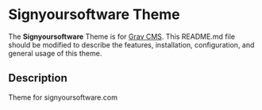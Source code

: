 # Signyoursoftware Theme

The **Signyoursoftware** Theme is for [Grav CMS](http://github.com/getgrav/grav).  This README.md file should be modified to describe the features, installation, configuration, and general usage of this theme.

## Description

Theme for signyoursoftware.com

